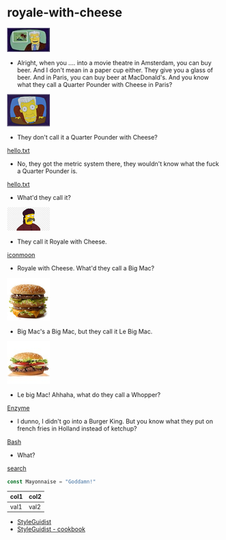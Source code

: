 # royale-with-cheese

![hailants](images/hailants.jpg)
- Alright, when you .... into a movie theatre in Amsterdam, you can buy beer. And I don't mean in a paper cup either. 
They give you a glass of beer. And in Paris, you can buy beer at MacDonald's. And you know what they call a 
Quarter Pounder with Cheese in Paris?

![kent](./images/kent.png)
- They don't call it a Quarter Pounder with Cheese?

[hello.txt](files/hello.txt)
- No, they got the metric system there, they wouldn't know what the fuck a Quarter Pounder is.

[hello.txt](/files/hello.txt)
- What'd they call it?

![springfield](/images/springfield.png)
- They call it Royale with Cheese.

[iconmoon](https://icomoon.io/app/#/projects)
- Royale with Cheese. What'd they call a Big Mac?

![bigmac](images/bigmac.jpg)
- Big Mac's a Big Mac, but they call it Le Big Mac.

![whopper](images/whopper.jpg)
- Le big Mac! Ahhaha, what do they call a Whopper?

[Enzyme](https://devhints.io/enzyme)
- I dunno, I didn't go into a Burger King. But you know what they put on french fries in Holland instead of ketchup?

[Bash](https://devhints.io/bash)
- What?

[search](https://google.com/)
```js
const Mayonnaise = "Goddamn!"
```
| **col1** | **col2** |
| ----------| ------- |
| val1      | val2    |

- [StyleGuidist](https://react-styleguidist.js.org/examples/basic/)
- [StyleGuidist - cookbook](https://react-styleguidist.js.org/docs/cookbook.html)
